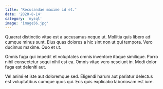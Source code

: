 ```yaml
---
title: 'Recusandae maxime id et.'
date: '2020-8-14'
category: 'mysql'
image: 'image56.jpg'
---
```


Quaerat distinctio vitae est a accusamus neque ut. Mollitia quis libero ad cumque minus sunt. Eius quas dolores a hic sint non ut qui tempora. Vero ducimus maxime. Quo et ut.
 Omnis fuga qui impedit et voluptates omnis inventore itaque similique. Porro nihil consectetur sequi nihil est ea. Omnis vitae vero nesciunt in. Modi dolor fuga est deleniti aut.
 Vel animi et iste aut doloremque sed. Eligendi harum aut pariatur delectus est voluptatibus cumque quos qui. Eos quis explicabo laboriosam est iure.
